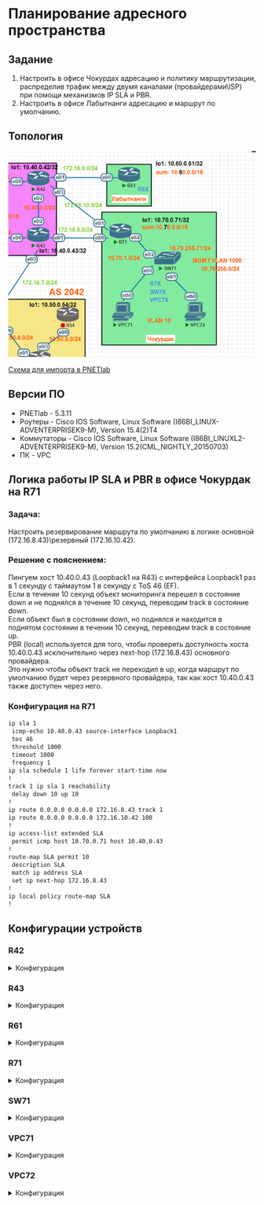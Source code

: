 # Планирование адресного пространства 

## Задание

1. Настроить в офисе Чокурдах адресацию и политику маршрутизации, распределив трафик между двумя каналами (провайдерами\ISP) при помощи механизмов IP SLA и PBR.
2. Настроить в офисе Лабытнанги адресацию и маршрут по умолчанию.

## Топология

![a](media/lab05_1.PNG)

[Схема для импорта в PNETlab](media/otus_cource_lab4_net_planning_pnetlab_export-20241116-183936)

## Версии ПО

- PNETlab - 5.3.11
- Роутеры - Cisco IOS Software, Linux Software (I86BI_LINUX-ADVENTERPRISEK9-M), Version 15.4(2)T4
- Коммутаторы - Cisco IOS Software, Linux Software (I86BI_LINUXL2-ADVENTERPRISEK9-M), Version 15.2(CML_NIGHTLY_20150703)
- ПК - VPC

## Логика работы IP SLA и PBR в офисе Чокурдак на R71

### Задача:
Настроить резервирование маршрута по умолчанию в логике основной (172.16.8.43)\резервный (172.16.10.42).

### Решение с пояснением:
Пингуем хост 10.40.0.43 (Loopback1 на R43) с интерфейса Loopback1 раз в 1 секунду с таймаутом 1 в секунду с ToS 46 (EF).  
Если в течении 10 секунд объект мониторинга перешел в состояние down и не поднялся в течение 10 секунд, переводим track в состояние down.  
Если объект был в состоянии down, но поднялся и находится в поднятом состоянии в течении 10 секунд, переводим track в состояние up.  
PBR (local) используется для того, чтобы проверять доступность хоста 10.40.0.43 исключительно через next-hop (172.16.8.43) основного провайдера.  
Это нужно чтобы объект track не переходил в up, когда маршрут по умолчанию будет через резервного провайдера, так как хост 10.40.0.43 также доступен через него.  

### Конфигурация на R71
```
ip sla 1
 icmp-echo 10.40.0.43 source-interface Loopback1
 tos 46
 threshold 1000
 timeout 1000
 frequency 1
ip sla schedule 1 life forever start-time now
!
track 1 ip sla 1 reachability
 delay down 10 up 10
!
ip route 0.0.0.0 0.0.0.0 172.16.8.43 track 1
ip route 0.0.0.0 0.0.0.0 172.16.10.42 100
!
ip access-list extended SLA
 permit icmp host 10.70.0.71 host 10.40.0.43
!
route-map SLA permit 10
 description SLA
 match ip address SLA
 set ip next-hop 172.16.8.43
!
ip local policy route-map SLA
!
```

## Конфигурации устройств

### R42

<details>
  <summary>Конфигурация</summary>

```

version 15.4
service timestamps debug datetime msec
service timestamps log datetime msec
no service password-encryption
!
hostname R42
!
boot-start-marker
boot-end-marker
!
!
!
no aaa new-model
mmi polling-interval 60
no mmi auto-configure
no mmi pvc
mmi snmp-timeout 180
!
!
!
!
!
!
!
!


!
!
!
!
no ip domain lookup
ip cef
no ipv6 cef
!
multilink bundle-name authenticated
!
!
!
!
!
!
!
!
!
redundancy
!
!
!
!
!
!
!
!
!
!
!
!
!
!
!
interface Loopback1
 ip address 10.40.0.42 255.255.255.255
!
interface Ethernet0/0
 no ip address
 shutdown
!
interface Ethernet0/1
 ip address 172.16.9.42 255.255.255.0
!
interface Ethernet0/2
 no ip address
 shutdown
!
interface Ethernet0/3
 ip address 172.16.10.42 255.255.255.0
!
interface Ethernet1/0
 no ip address
 shutdown
!
interface Ethernet1/1
 no ip address
 shutdown
!
interface Ethernet1/2
 no ip address
 shutdown
!
interface Ethernet1/3
 no ip address
 shutdown
!
ip forward-protocol nd
!
!
no ip http server
no ip http secure-server
ip route 10.60.0.0 255.255.0.0 172.16.9.61
ip route 10.70.0.0 255.255.0.0 172.16.10.71
!
!
!
!
control-plane
!
!
!
!
!
!
!
!
line con 0
 logging synchronous
line aux 0
line vty 0 4
 login
 transport input none
!
!
end


```
</details>

### R43

<details>
  <summary>Конфигурация</summary>

```

version 15.4
service timestamps debug datetime msec
service timestamps log datetime msec
no service password-encryption
!
hostname R43
!
boot-start-marker
boot-end-marker
!
!
!
no aaa new-model
mmi polling-interval 60
no mmi auto-configure
no mmi pvc
mmi snmp-timeout 180
!
!
!
!
!
!
!
!


!
!
!
!
no ip domain lookup
ip cef
no ipv6 cef
!
multilink bundle-name authenticated
!
!
!
!
!
!
!
!
!
redundancy
!
!
!
!
!
!
!
!
!
!
!
!
!
!
!
interface Loopback1
 ip address 10.40.0.43 255.255.255.255
!
interface Ethernet0/0
 no ip address
 shutdown
!
interface Ethernet0/1
 ip address 172.16.8.43 255.255.255.0
!
interface Ethernet0/2
 no ip address
 shutdown
!
interface Ethernet0/3
 no ip address
 shutdown
!
interface Ethernet1/0
 no ip address
 shutdown
!
interface Ethernet1/1
 no ip address
 shutdown
!
interface Ethernet1/2
 no ip address
 shutdown
!
interface Ethernet1/3
 no ip address
 shutdown
!
ip forward-protocol nd
!
!
no ip http server
no ip http secure-server
ip route 10.70.0.0 255.255.0.0 172.16.8.71
!
!
!
!
control-plane
!
!
!
!
!
!
!
!
line con 0
 logging synchronous
line aux 0
line vty 0 4
 login
 transport input none
!
!
end


```
</details>

### R61

<details>
  <summary>Конфигурация</summary>

```

version 15.4
service timestamps debug datetime msec
service timestamps log datetime msec
no service password-encryption
!
hostname R61
!
boot-start-marker
boot-end-marker
!
!
!
no aaa new-model
mmi polling-interval 60
no mmi auto-configure
no mmi pvc
mmi snmp-timeout 180
!
!
!
!
!
!
!
!


!
!
!
!
no ip domain lookup
ip cef
no ipv6 cef
!
multilink bundle-name authenticated
!
!
!
!
!
!
!
!
!
redundancy
!
!
!
!
!
!
!
!
!
!
!
!
!
!
!
interface Loopback1
 ip address 10.60.0.61 255.255.255.255
!
interface Ethernet0/0
 ip address 172.16.9.61 255.255.255.0
!
interface Ethernet0/1
 no ip address
 shutdown
!
interface Ethernet0/2
 no ip address
 shutdown
!
interface Ethernet0/3
 no ip address
 shutdown
!
interface Ethernet1/0
 no ip address
 shutdown
!
interface Ethernet1/1
 no ip address
 shutdown
!
interface Ethernet1/2
 no ip address
 shutdown
!
interface Ethernet1/3
 no ip address
 shutdown
!
ip forward-protocol nd
!
!
no ip http server
no ip http secure-server
ip route 0.0.0.0 0.0.0.0 172.16.9.42
!
!
!
!
control-plane
!
!
!
!
!
!
!
!
line con 0
 logging synchronous
line aux 0
line vty 0 4
 login
 transport input none
!
!
end


```
</details>

### R71

<details>
  <summary>Конфигурация</summary>

```

version 15.4
service timestamps debug datetime msec
service timestamps log datetime msec
no service password-encryption
!
hostname R71
!
boot-start-marker
boot-end-marker
!
!
!
no aaa new-model
mmi polling-interval 60
no mmi auto-configure
no mmi pvc
mmi snmp-timeout 180
!
!
!
!
!
!
!
!


!
!
!
!
no ip domain lookup
ip cef
no ipv6 cef
!
multilink bundle-name authenticated
!
!
!
!
!
!
!
!
!
redundancy
!
!
track 1 ip sla 1 reachability
 delay down 10 up 10
!
!
!
!
!
!
!
!
!
!
!
!
!
!
interface Loopback1
 ip address 10.70.0.71 255.255.255.255
!
interface Ethernet0/0
 ip address 172.16.8.71 255.255.255.0
!
interface Ethernet0/1
 ip address 172.16.10.71 255.255.255.0
!
interface Ethernet0/2
 no ip address
!
interface Ethernet0/2.10
 encapsulation dot1Q 10
 ip address 10.70.1.1 255.255.255.0
!
interface Ethernet0/2.1000
 encapsulation dot1Q 1000
 ip address 10.70.255.1 255.255.255.0
!
interface Ethernet0/3
 no ip address
 shutdown
!
interface Ethernet1/0
 no ip address
 shutdown
!
interface Ethernet1/1
 no ip address
 shutdown
!
interface Ethernet1/2
 no ip address
 shutdown
!
interface Ethernet1/3
 no ip address
 shutdown
!
ip local policy route-map SLA
ip forward-protocol nd
!
!
no ip http server
no ip http secure-server
ip route 0.0.0.0 0.0.0.0 172.16.8.43 track 1
ip route 0.0.0.0 0.0.0.0 172.16.10.42 100
!
ip access-list extended SLA
 permit icmp host 10.70.0.71 host 10.40.0.43
!
ip sla 1
 icmp-echo 10.40.0.43 source-interface Loopback1
 tos 46
 threshold 1000
 timeout 1000
 frequency 1
ip sla schedule 1 life forever start-time now
!
route-map SLA permit 10
 description SLA
 match ip address SLA
 set ip next-hop 172.16.8.43
!
!
!
control-plane
!
!
!
!
!
!
!
!
line con 0
 logging synchronous
line aux 0
line vty 0 4
 login
 transport input none
!
!
end


```
</details>

### SW71

<details>
  <summary>Конфигурация</summary>

```

version 15.2
service timestamps debug datetime msec
service timestamps log datetime msec
no service password-encryption
service compress-config
!
hostname SW71
!
boot-start-marker
boot-end-marker
!
!
!
no aaa new-model
!
!
!
!
!
!
!
!
ip cef
no ipv6 cef
!
!
spanning-tree mode pvst
spanning-tree extend system-id
!
vlan internal allocation policy ascending
!
!
!
!
!
!
!
!
!
!
!
!
!
interface Ethernet0/0
 switchport access vlan 10
 switchport mode access
!
interface Ethernet0/1
 switchport access vlan 10
 switchport mode access
!
interface Ethernet0/2
 switchport trunk encapsulation dot1q
 switchport mode trunk
!
interface Ethernet0/3
!
interface Vlan1000
 ip address 10.70.255.71 255.255.255.0
!
ip forward-protocol nd
!
no ip http server
no ip http secure-server
!
!
!
!
!
!
control-plane
!
!
line con 0
 logging synchronous
line aux 0
line vty 0 4
!
!
end



```
</details>

### VPC71

<details>
  <summary>Конфигурация</summary>

```

VPC71> show

NAME   IP/MASK              GATEWAY                             GATEWAY
VPC71  10.70.1.71/24        10.70.1.1
       fe80::250:79ff:fe66:681d/64


```
</details>

### VPC72

<details>
  <summary>Конфигурация</summary>

```

VPC72> show

NAME   IP/MASK              GATEWAY                             GATEWAY
VPC72  10.70.1.72/24        10.70.1.1
       fe80::250:79ff:fe66:681e/64


```
</details>

